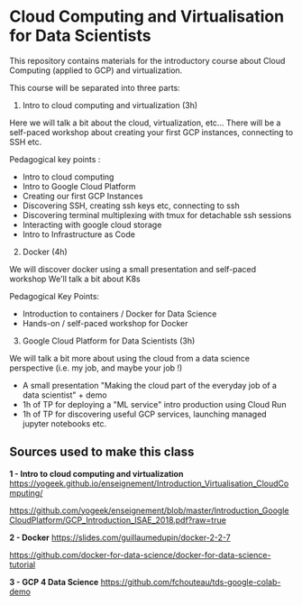 # Cloud Computing and Virtualisation for Data Scientists

This repository contains materials for the introductory course about Cloud Computing (applied to GCP) and virtualization.

This course will be separated into three parts:

1. Intro to cloud computing and virtualization (3h)

Here we will talk a bit about the cloud, virtualization, etc...
There will be a self-paced workshop about creating your first GCP instances, connecting to SSH etc.

Pedagogical key points : 
- Intro to cloud computing
- Intro to Google Cloud Platform
- Creating our first GCP Instances
- Discovering SSH, creating ssh keys etc, connecting to ssh
- Discovering terminal multiplexing with tmux for detachable ssh sessions
- Interacting with google cloud storage
- Intro to Infrastructure as Code

2. Docker (4h)

We will discover docker using a small presentation and self-paced workshop
We'll talk a bit about K8s

Pedagogical Key Points:
- Introduction to containers / Docker for Data Science
- Hands-on / self-paced workshop for Docker

3. Google Cloud Platform for Data Scientists (3h)

We will talk a bit more about using the cloud from a data science perspective (i.e. my job, and maybe your job !)

- A small presentation "Making the cloud part of the everyday job of a data scientist" + demo
- 1h of TP for deploying a "ML service" intro production using Cloud Run
- 1h of TP for discovering useful GCP services, launching managed jupyter notebooks etc.

## Sources used to make this class

**1 - Intro to cloud computing and virtualization**
https://yogeek.github.io/enseignement/Introduction_Virtualisation_CloudComputing/

https://github.com/yogeek/enseignement/blob/master/Introduction_GoogleCloudPlatform/GCP_Introduction_ISAE_2018.pdf?raw=true

**2 - Docker**
https://slides.com/guillaumedupin/docker-2-2-7

https://github.com/docker-for-data-science/docker-for-data-science-tutorial

**3 - GCP 4 Data Science**
https://github.com/fchouteau/tds-google-colab-demo